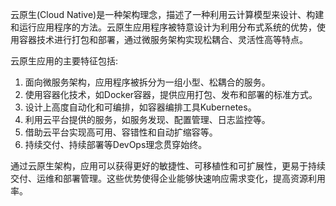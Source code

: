 云原生(Cloud Native)是一种架构理念，描述了一种利用云计算模型来设计、构建和运行应用程序的方法。云原生应用程序被特意设计为利用分布式系统的优势，使用容器技术进行打包和部署，通过微服务架构实现松耦合、灵活性高等特点。

云原生应用的主要特征包括:

1. 面向微服务架构，应用程序被拆分为一组小型、松耦合的服务。
2. 使用容器化技术，如Docker容器，提供应用打包、发布和部署的标准方式。
3. 设计上高度自动化和可编排，如容器编排工具Kubernetes。
4. 利用云平台提供的服务，如服务发现、配置管理、日志监控等。
5. 借助云平台实现高可用、容错性和自动扩缩容等。
6. 持续交付、持续部署等DevOps理念贯穿始终。

通过云原生架构，应用可以获得更好的敏捷性、可移植性和可扩展性，更易于持续交付、运维和部署管理。这些优势使得企业能够快速响应需求变化，提高资源利用率。